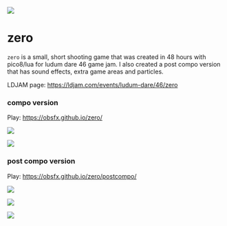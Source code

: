 ![](https://raw.githubusercontent.com/obsfx/zero-ld46/master/media/compo1.gif)

# zero

`zero` is a small, short shooting game that was created in 48 hours with pico8/lua for ludum dare 46 game jam. I also created a post compo version that has sound effects, extra game areas and particles.

LDJAM page: https://ldjam.com/events/ludum-dare/46/zero



### compo version

Play: https://obsfx.github.io/zero/

![](https://raw.githubusercontent.com/obsfx/zero-ld46/master/media/compo2.gif)

![](https://raw.githubusercontent.com/obsfx/zero-ld46/master/media/compo3.gif)



### post compo version

Play: https://obsfx.github.io/zero/postcompo/

![](https://raw.githubusercontent.com/obsfx/zero-ld46/master/media/postcompo3.gif)

![](https://raw.githubusercontent.com/obsfx/zero-ld46/master/media/postcompo2.gif)

![](https://raw.githubusercontent.com/obsfx/zero-ld46/master/media/postcompo1.gif)